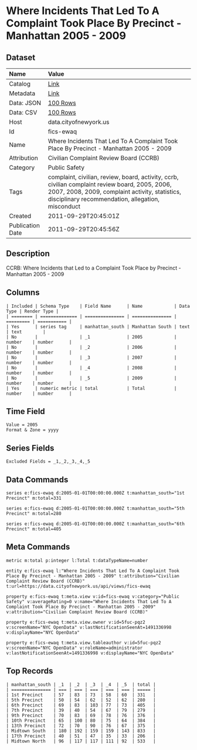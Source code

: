 # Where Incidents That Led To A Complaint Took Place By Precinct - Manhattan 2005 - 2009

## Dataset

| Name | Value |
| :--- | :---- |
| Catalog | [Link](https://catalog.data.gov/dataset/where-incidents-that-led-to-a-complaint-took-place-by-precinct-manhattan-2005-2009-93b55) |
| Metadata | [Link](https://data.cityofnewyork.us/api/views/fics-ewaq) |
| Data: JSON | [100 Rows](https://data.cityofnewyork.us/api/views/fics-ewaq/rows.json?max_rows=100) |
| Data: CSV | [100 Rows](https://data.cityofnewyork.us/api/views/fics-ewaq/rows.csv?max_rows=100) |
| Host | data.cityofnewyork.us |
| Id | fics-ewaq |
| Name | Where Incidents That Led To A Complaint Took Place By Precinct - Manhattan 2005 - 2009 |
| Attribution | Civilian Complaint Review Board (CCRB) |
| Category | Public Safety |
| Tags | complaint, civilian, review, board, activity, ccrb, civilian complaint review board, 2005, 2006, 2007, 2008, 2009, complaint activity, statistics, disciplinary recommendation, allegation, misconduct |
| Created | 2011-09-29T20:45:01Z |
| Publication Date | 2011-09-29T20:45:56Z |

## Description

CCRB: Where Incidents that Led to a Complaint Took Place by Precinct - Manhattan 2005 - 2009

## Columns

```ls
| Included | Schema Type    | Field Name      | Name            | Data Type | Render Type |
| ======== | ============== | =============== | =============== | ========= | =========== |
| Yes      | series tag     | manhattan_south | Manhattan South | text      | text        |
| No       |                | _1              | 2005            | number    | number      |
| No       |                | _2              | 2006            | number    | number      |
| No       |                | _3              | 2007            | number    | number      |
| No       |                | _4              | 2008            | number    | number      |
| No       |                | _5              | 2009            | number    | number      |
| Yes      | numeric metric | total           | Total           | number    | number      |
```

## Time Field

```ls
Value = 2005
Format & Zone = yyyy
```

## Series Fields

```ls
Excluded Fields = _1,_2,_3,_4,_5
```

## Data Commands

```ls
series e:fics-ewaq d:2005-01-01T00:00:00.000Z t:manhattan_south="1st Precinct" m:total=331

series e:fics-ewaq d:2005-01-01T00:00:00.000Z t:manhattan_south="5th Precinct" m:total=280

series e:fics-ewaq d:2005-01-01T00:00:00.000Z t:manhattan_south="6th Precinct" m:total=405
```

## Meta Commands

```ls
metric m:total p:integer l:Total t:dataTypeName=number

entity e:fics-ewaq l:"Where Incidents That Led To A Complaint Took Place By Precinct - Manhattan 2005 - 2009" t:attribution="Civilian Complaint Review Board (CCRB)" t:url=https://data.cityofnewyork.us/api/views/fics-ewaq

property e:fics-ewaq t:meta.view v:id=fics-ewaq v:category="Public Safety" v:averageRating=0 v:name="Where Incidents That Led To A Complaint Took Place By Precinct - Manhattan 2005 - 2009" v:attribution="Civilian Complaint Review Board (CCRB)"

property e:fics-ewaq t:meta.view.owner v:id=5fuc-pqz2 v:screenName="NYC OpenData" v:lastNotificationSeenAt=1491336998 v:displayName="NYC OpenData"

property e:fics-ewaq t:meta.view.tableauthor v:id=5fuc-pqz2 v:screenName="NYC OpenData" v:roleName=administrator v:lastNotificationSeenAt=1491336998 v:displayName="NYC OpenData"
```

## Top Records

```ls
| manhattan_south | _1  | _2  | _3  | _4  | _5  | total | 
| =============== | === | === | === | === | === | ===== | 
| 1st Precinct    | 57  | 83  | 73  | 58  | 60  | 331   | 
| 5th Precinct    | 50  | 54  | 62  | 52  | 62  | 280   | 
| 6th Precinct    | 69  | 83  | 103 | 77  | 73  | 405   | 
| 7th Precinct    | 39  | 40  | 54  | 67  | 79  | 279   | 
| 9th Precinct    | 70  | 83  | 69  | 78  | 76  | 376   | 
| 10th Precinct   | 65  | 100 | 80  | 75  | 64  | 384   | 
| 13th Precinct   | 72  | 70  | 90  | 76  | 67  | 375   | 
| Midtown South   | 180 | 192 | 159 | 159 | 143 | 833   | 
| 17th Precinct   | 40  | 51  | 47  | 35  | 33  | 206   | 
| Midtown North   | 96  | 117 | 117 | 111 | 92  | 533   | 
```